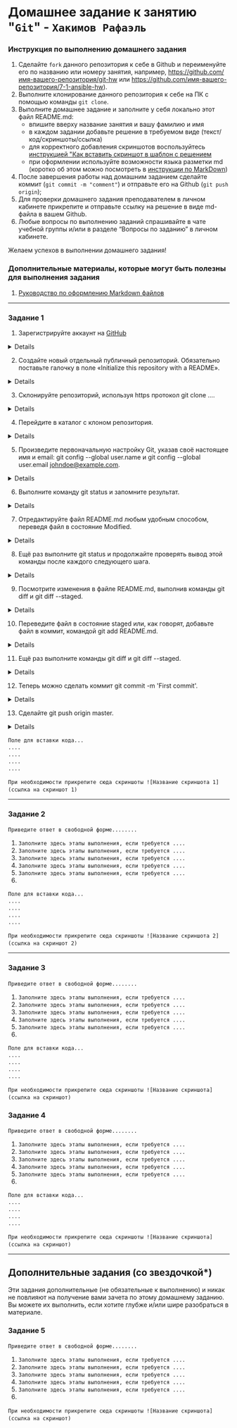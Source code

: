 # Домашнее задание к занятию "`Git`" - `Хакимов Рафаэль`


### Инструкция по выполнению домашнего задания

   1. Сделайте `fork` данного репозитория к себе в Github и переименуйте его по названию или номеру занятия, например, https://github.com/имя-вашего-репозитория/git-hw или  https://github.com/имя-вашего-репозитория/7-1-ansible-hw).
   2. Выполните клонирование данного репозитория к себе на ПК с помощью команды `git clone`.
   3. Выполните домашнее задание и заполните у себя локально этот файл README.md:
      - впишите вверху название занятия и вашу фамилию и имя
      - в каждом задании добавьте решение в требуемом виде (текст/код/скриншоты/ссылка)
      - для корректного добавления скриншотов воспользуйтесь [инструкцией "Как вставить скриншот в шаблон с решением](https://github.com/netology-code/sys-pattern-homework/blob/main/screen-instruction.md)
      - при оформлении используйте возможности языка разметки md (коротко об этом можно посмотреть в [инструкции  по MarkDown](https://github.com/netology-code/sys-pattern-homework/blob/main/md-instruction.md))
   4. После завершения работы над домашним заданием сделайте коммит (`git commit -m "comment"`) и отправьте его на Github (`git push origin`);
   5. Для проверки домашнего задания преподавателем в личном кабинете прикрепите и отправьте ссылку на решение в виде md-файла в вашем Github.
   6. Любые вопросы по выполнению заданий спрашивайте в чате учебной группы и/или в разделе “Вопросы по заданию” в личном кабинете.
   
Желаем успехов в выполнении домашнего задания!
   
### Дополнительные материалы, которые могут быть полезны для выполнения задания

1. [Руководство по оформлению Markdown файлов](https://gist.github.com/Jekins/2bf2d0638163f1294637#Code)

---

### Задание 1

1.  Зарегистрируйте аккаунт на [GitHub](https://github.com/)

 <details>

![1-01](https://raw.githubusercontent.com/RaffaelX/sys-gitlab-hw/main/img/1.1.png)

 </details>

2. Создайте новый отдельный публичный репозиторий. Обязательно поставьте галочку в поле «Initialize this repository with a README».

<details>

![1-02](https://raw.githubusercontent.com/RaffaelX/sys-gitlab-hw/main/img/1.2.png)

</details>


3. Склонируйте репозиторий, используя https протокол git clone .…

<details>

![1-03](https://raw.githubusercontent.com/RaffaelX/sys-gitlab-hw/main/img/1.3.png)

</details>

4. Перейдите в каталог с клоном репозитория.

<details>

![1-04](https://raw.githubusercontent.com/RaffaelX/sys-gitlab-hw/main/img/1.4.png "1-04")

</details>

5. Произведите первоначальную настройку Git, указав своё настоящее имя и email: git config --global user.name и git config --global user.email johndoe@example.com.

<details>

![1-05](https://raw.githubusercontent.com/RaffaelX/sys-gitlab-hw/main/img/1.5.png)

</details>

6. Выполните команду git status и запомните результат.

<details>

![1-06](https://raw.githubusercontent.com/RaffaelX/sys-gitlab-hw/main/img/1.6.png)

</details>


7. Отредактируйте файл README.md любым удобным способом, переведя файл в состояние Modified.

<details>

![1-07](https://raw.githubusercontent.com/RaffaelX/sys-gitlab-hw/main/img/1.7.png)

</details>

8. Ещё раз выполните git status и продолжайте проверять вывод этой команды после каждого следующего шага.

<details>

![1-08](https://raw.githubusercontent.com/RaffaelX/sys-gitlab-hw/main/img/1.8.png)

</details>

9. Посмотрите изменения в файле README.md, выполнив команды git diff и git diff --staged.

<details>

![1-09](https://raw.githubusercontent.com/RaffaelX/sys-gitlab-hw/main/img/1.9.png)

</details>

10. Переведите файл в состояние staged или, как говорят, добавьте файл в коммит, командой git add README.md.

<details>

![1-10](https://raw.githubusercontent.com/RaffaelX/sys-gitlab-hw/main/img/1.10.png)

</details>

11. Ещё раз выполните команды git diff и git diff --staged.

<details>

![1-11](https://raw.githubusercontent.com/RaffaelX/sys-gitlab-hw/main/img/1.11.png)

</details>

12. Теперь можно сделать коммит git commit -m 'First commit'.

<details>

![1-12](https://raw.githubusercontent.com/RaffaelX/sys-gitlab-hw/main/img/1.12.png)

</details>

13. Сделайте git push origin master.

<details>

![1-13](https://raw.githubusercontent.com/RaffaelX/sys-gitlab-hw/main/img/1.13.png)

</details>

```
Поле для вставки кода...
....
....
....
....
```

`При необходимости прикрепитe сюда скриншоты
![Название скриншота 1](ссылка на скриншот 1)`


---

### Задание 2

`Приведите ответ в свободной форме........`

1. `Заполните здесь этапы выполнения, если требуется ....`
2. `Заполните здесь этапы выполнения, если требуется ....`
3. `Заполните здесь этапы выполнения, если требуется ....`
4. `Заполните здесь этапы выполнения, если требуется ....`
5. `Заполните здесь этапы выполнения, если требуется ....`
6. 

```
Поле для вставки кода...
....
....
....
....
```

`При необходимости прикрепитe сюда скриншоты
![Название скриншота 2](ссылка на скриншот 2)`


---

### Задание 3

`Приведите ответ в свободной форме........`

1. `Заполните здесь этапы выполнения, если требуется ....`
2. `Заполните здесь этапы выполнения, если требуется ....`
3. `Заполните здесь этапы выполнения, если требуется ....`
4. `Заполните здесь этапы выполнения, если требуется ....`
5. `Заполните здесь этапы выполнения, если требуется ....`
6. 

```
Поле для вставки кода...
....
....
....
....
```

`При необходимости прикрепитe сюда скриншоты
![Название скриншота](ссылка на скриншот)`

### Задание 4

`Приведите ответ в свободной форме........`

1. `Заполните здесь этапы выполнения, если требуется ....`
2. `Заполните здесь этапы выполнения, если требуется ....`
3. `Заполните здесь этапы выполнения, если требуется ....`
4. `Заполните здесь этапы выполнения, если требуется ....`
5. `Заполните здесь этапы выполнения, если требуется ....`
6. 

```
Поле для вставки кода...
....
....
....
....
```

`При необходимости прикрепитe сюда скриншоты
![Название скриншота](ссылка на скриншот)`

---
## Дополнительные задания (со звездочкой*)

Эти задания дополнительные (не обязательные к выполнению) и никак не повлияют на получение вами зачета по этому домашнему заданию. Вы можете их выполнить, если хотите глубже и/или шире разобраться в материале.

### Задание 5

`Приведите ответ в свободной форме........`

1. `Заполните здесь этапы выполнения, если требуется ....`
2. `Заполните здесь этапы выполнения, если требуется ....`
3. `Заполните здесь этапы выполнения, если требуется ....`
4. `Заполните здесь этапы выполнения, если требуется ....`
5. `Заполните здесь этапы выполнения, если требуется ....`
6. 

`При необходимости прикрепитe сюда скриншоты
![Название скриншота](ссылка на скриншот)`
